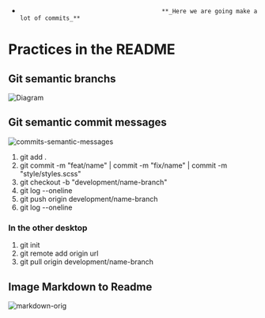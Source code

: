 -
                                              **_Here we are going make a lot of commits_**

# Practices in the README

## Git semantic branchs 

![Diagram](https://user-images.githubusercontent.com/50681145/123732797-d5cf4700-d870-11eb-9f6a-a81384270bde.png)

## Git semantic commit messages

![commits-semantic-messages](https://user-images.githubusercontent.com/50681145/123733482-fea40c00-d871-11eb-8db6-4c622685822e.PNG)


1. git add .
2. git commit -m "feat/name" | commit -m "fix/name" | commit -m "style/styles.scss"
3. git checkout -b "development/name-branch"
4. git log --oneline
5. git push origin development/name-branch
6. git log --oneline


 ### In the other desktop

1. git init
2. git remote add origin url
3. git pull origin development/name-branch

## Image Markdown to Readme

![markdown-orig](https://user-images.githubusercontent.com/50681145/123732558-740edd00-d870-11eb-98b6-46f845fe2dbf.png)

